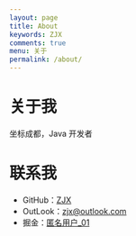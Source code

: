 ```yaml
---
layout: page
title: About
keywords: ZJX
comments: true
menu: 关于
permalink: /about/
---
```


# 关于我

坐标成都，Java 开发者

# 联系我

- GitHub：[ZJX](<https://github.com/zjxscut>)
- OutLook：[zjx@outlook.com](zjx@outlook.com)
- 掘金：[匿名用户_01](<https://juejin.im/user/5b0a70c7f265da0dc9244c6c>)
